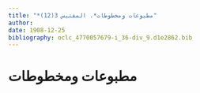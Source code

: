 ```yaml
---
title: "*مطبوعات ومخطوطات*. المقتبس 3(12)"
author: 
date: 1908-12-25
bibliography: oclc_4770057679-i_36-div_9.d1e2862.bib
---
```




#  مطبوعات ومخطوطات 

